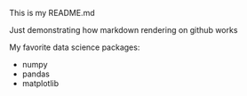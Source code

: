 This is my README.md

Just demonstrating how markdown rendering on github works

My favorite data science packages:
- numpy
- pandas
- matplotlib